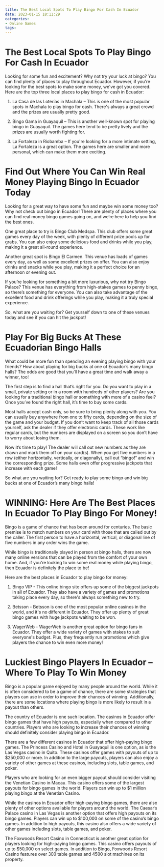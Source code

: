 ```yaml
---
title: The Best Local Spots To Play Bingo For Cash In Ecuador 
date: 2023-01-15 18:11:29
categories:
- Online Games
tags:
---
```



#  The Best Local Spots To Play Bingo For Cash In Ecuador 

Looking for some fun and excitement? Why not try your luck at bingo? You can find plenty of places to play throughout Ecuador. However, if you're looking for the best spots to make some money, we've got you covered. Here are the top three local places to play bingo for cash in Ecuador:

1. La Casa de las Loterías in Machala – This is one of the most popular spots in Machala to play bingo for cash. There's always a great crowd and the prizes are usually pretty good.

2. Bingo Gama in Guayaquil – This is another well-known spot for playing bingo in Guayaquil. The games here tend to be pretty lively and the prizes are usually worth fighting for.

3. La Fortaleza in Riobamba – If you're looking for a more intimate setting, La Fortaleza is a great option. The games here are smaller and more personal, which can make them more exciting.

#  Find Out Where You Can Win Real Money Playing Bingo In Ecuador Today 

Looking for a great way to have some fun and maybe win some money too? Why not check out bingo in Ecuador! There are plenty of places where you can find real money bingo games going on, and we’re here to help you find the best ones.

One great place to try is Bingo Club Medspa. This club offers some great games every day of the week, with plenty of different prize pools up for grabs. You can also enjoy some delicious food and drinks while you play, making it a great all-round experience.

Another great spot is Bingo El Carmen. This venue has loads of games every day, as well as some excellent prizes on offer. You can also enjoy drinks and snacks while you play, making it a perfect choice for an afternoon or evening out.

If you’re looking for something a bit more luxurious, why not try Bingo Palace? This venue has everything from high-stakes games to penny bingo, so there’s something for everyone. You can also take advantage of the excellent food and drink offerings while you play, making it a truly special experience.

So, what are you waiting for? Get yourself down to one of these venues today and see if you can hit the jackpot!

#  Play For Big Bucks At These Ecuadorian Bingo Halls 

What could be more fun than spending an evening playing bingo with your friends? How about playing for big bucks at one of Ecuador’s many bingo halls? The odds are good that you’ll have a great time and walk away a winner, too!

The first step is to find a hall that’s right for you. Do you want to play in a small, private setting or in a room with hundreds of other players? Are you looking for a traditional bingo hall or something with more of a casino feel? Once you’ve found the right hall, it’s time to buy some cards.

Most halls accept cash only, so be sure to bring plenty along with you. You can usually buy anywhere from one to fifty cards, depending on the size of the game and your budget. If you don’t want to keep track of all those cards yourself, ask the dealer if they offer electronic cards. These work like regular cards, but the numbers are displayed on a screen so you don’t have to worry about losing them.

Now it’s time to play! The dealer will call out new numbers as they are drawn and mark them off on your card(s). When you get five numbers in a row (either horizontally, vertically, or diagonally), call out “bingo!” and win the corresponding prize. Some halls even offer progressive jackpots that increase with each game!

So what are you waiting for? Get ready to play some bingo and win big bucks at one of Ecuador’s many bingo halls!

#  WINNING: Here Are The Best Places In Ecuador To Play Bingo For Money! 

Bingo is a game of chance that has been around for centuries. The basic premise is to match numbers on your card with those that are called out by the caller. The first person to have a horizontal, vertical, or diagonal line of five numbers in any order wins the game.

While bingo is traditionally played in person at bingo halls, there are now many online versions that can be played from the comfort of your own home. And, if you're looking to win some real money while playing bingo, then Ecuador is definitely the place to be!

Here are the best places in Ecuador to play bingo for money:

1. Bingo VIP - This online bingo site offers up some of the biggest jackpots in all of Ecuador. They also have a variety of games and promotions taking place every day, so there's always something new to try.

2. Betsson - Betsson is one of the most popular online casinos in the world, and it's no different in Ecuador. They offer up plenty of great bingo games with huge jackpots waiting to be won.

3. WagerWeb - WagerWeb is another great option for bingo fans in Ecuador. They offer a wide variety of games with stakes to suit everyone's budget. Plus, they frequently run promotions which give players the chance to win even more money!

#  Luckiest Bingo Players In Ecuador – Where To Play To Win Money

Bingo is a popular game enjoyed by many people around the world. While it is often considered to be a game of chance, there are some strategies that players can use in order to improve their chances of winning. Additionally, there are some locations where playing bingo is more likely to result in a payout than others.

The country of Ecuador is one such location. The casinos in Ecuador offer bingo games that have high payouts, especially when compared to other countries. Players who are looking to increase their chances of winning should definitely consider playing bingo in Ecuador.

There are a few different casinos in Ecuador that offer high-paying bingo games. The Princess Casino and Hotel in Guayaquil is one option, as is the Las Vegas casino in Quito. These casinos offer games with payouts of up to $250,000 or more. In addition to the large payouts, players can also enjoy a variety of other games at these casinos, including slots, table games, and poker.

Players who are looking for an even bigger payout should consider visiting the Venetian Casino in Macau. This casino offers some of the largest payouts for bingo games in the world. Players can win up to $1 million playing bingo at the Venetian Casino.

While the casinos in Ecuador offer high-paying bingo games, there are also plenty of other options available for players around the world. The Caesar’s Palace casino in Las Vegas is another option that offers high payouts on its bingo games. Players can win up to $100,000 on some of the casino’s bingo games. In addition to high payouts, this casino also offers a wide variety of other games including slots, table games, and poker.

The Foxwoods Resort Casino in Connecticut is another great option for players looking for high-paying bingo games. This casino offers payouts of up to $50,000 on select games. In addition to Bingo, Foxwoods Resort Casino features over 300 table games and 4500 slot machines on its property.
